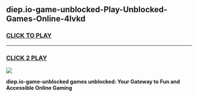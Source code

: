 
## diep.io-game-unblocked-Play-Unblocked-Games-Online-4lvkd
<h3>
<a href="https://premium76.site?title=diep.io-game-unblocked&ref=25A">CLICK TO PLAY</a></h3>
<hr>

<h3>
<a href="https://premium76.site?title=diep.io-game-unblocked&ref=25A">CLICK 2 PLAY</a>
  
</h3>

<a href="https://premium76.site?title=diep.io-game-unblocked&ref=25A"><img src="https://clearcache.store/games.png"></a>


**diep.io-game-unblocked games unblocked: Your Gateway to Fun and Accessible Online Gaming**
